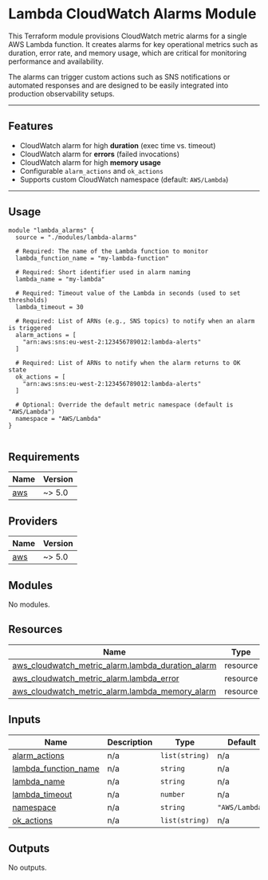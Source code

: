 # Lambda CloudWatch Alarms Module

This Terraform module provisions CloudWatch metric alarms for a single AWS Lambda function. It creates alarms for key operational metrics such as duration, error rate, and memory usage, which are critical for monitoring performance and availability.

The alarms can trigger custom actions such as SNS notifications or automated responses and are designed to be easily integrated into production observability setups.

---

## Features

- CloudWatch alarm for high **duration** (exec time vs. timeout)
- CloudWatch alarm for **errors** (failed invocations)
- CloudWatch alarm for high **memory usage**
- Configurable `alarm_actions` and `ok_actions`
- Supports custom CloudWatch namespace (default: `AWS/Lambda`)

---

## Usage

```hcl
module "lambda_alarms" {
  source = "./modules/lambda-alarms"

  # Required: The name of the Lambda function to monitor
  lambda_function_name = "my-lambda-function"

  # Required: Short identifier used in alarm naming
  lambda_name = "my-lambda"

  # Required: Timeout value of the Lambda in seconds (used to set thresholds)
  lambda_timeout = 30

  # Required: List of ARNs (e.g., SNS topics) to notify when an alarm is triggered
  alarm_actions = [
    "arn:aws:sns:eu-west-2:123456789012:lambda-alerts"
  ]

  # Required: List of ARNs to notify when the alarm returns to OK state
  ok_actions = [
    "arn:aws:sns:eu-west-2:123456789012:lambda-alerts"
  ]

  # Optional: Override the default metric namespace (default is "AWS/Lambda")
  namespace = "AWS/Lambda"
}


```

<!-- BEGIN_TF_DOCS -->

## Requirements

| Name                                                   | Version |
| ------------------------------------------------------ | ------- |
| <a name="requirement_aws"></a> [aws](#requirement_aws) | ~> 5.0  |

## Providers

| Name                                             | Version |
| ------------------------------------------------ | ------- |
| <a name="provider_aws"></a> [aws](#provider_aws) | ~> 5.0  |

## Modules

No modules.

## Resources

| Name                                                                                                                                                     | Type     |
| -------------------------------------------------------------------------------------------------------------------------------------------------------- | -------- |
| [aws_cloudwatch_metric_alarm.lambda_duration_alarm](https://registry.terraform.io/providers/hashicorp/aws/latest/docs/resources/cloudwatch_metric_alarm) | resource |
| [aws_cloudwatch_metric_alarm.lambda_error](https://registry.terraform.io/providers/hashicorp/aws/latest/docs/resources/cloudwatch_metric_alarm)          | resource |
| [aws_cloudwatch_metric_alarm.lambda_memory_alarm](https://registry.terraform.io/providers/hashicorp/aws/latest/docs/resources/cloudwatch_metric_alarm)   | resource |

## Inputs

| Name                                                                                          | Description | Type           | Default        | Required |
| --------------------------------------------------------------------------------------------- | ----------- | -------------- | -------------- | :------: |
| <a name="input_alarm_actions"></a> [alarm_actions](#input_alarm_actions)                      | n/a         | `list(string)` | n/a            |   yes    |
| <a name="input_lambda_function_name"></a> [lambda_function_name](#input_lambda_function_name) | n/a         | `string`       | n/a            |   yes    |
| <a name="input_lambda_name"></a> [lambda_name](#input_lambda_name)                            | n/a         | `string`       | n/a            |   yes    |
| <a name="input_lambda_timeout"></a> [lambda_timeout](#input_lambda_timeout)                   | n/a         | `number`       | n/a            |   yes    |
| <a name="input_namespace"></a> [namespace](#input_namespace)                                  | n/a         | `string`       | `"AWS/Lambda"` |    no    |
| <a name="input_ok_actions"></a> [ok_actions](#input_ok_actions)                               | n/a         | `list(string)` | n/a            |   yes    |

## Outputs

No outputs.

<!-- END_TF_DOCS -->
